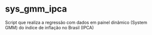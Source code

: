 # sys_gmm_ipca
 Script que realiza a regressão com dados em painel dinâmico (System GMM) do índice de inflação no Brasil (IPCA)
